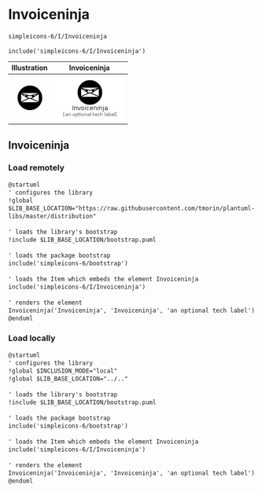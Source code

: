 # Invoiceninja


```text
simpleicons-6/I/Invoiceninja
```

```text
include('simpleicons-6/I/Invoiceninja')
```



| Illustration | Invoiceninja |
| :---: | :---: |
| ![illustration for Illustration](../../simpleicons-6/I/Invoiceninja.png) | ![illustration for Invoiceninja](../../simpleicons-6/I/Invoiceninja.Local.png) |




## Invoiceninja

### Load remotely
```plantuml
@startuml
' configures the library
!global $LIB_BASE_LOCATION="https://raw.githubusercontent.com/tmorin/plantuml-libs/master/distribution"

' loads the library's bootstrap
!include $LIB_BASE_LOCATION/bootstrap.puml

' loads the package bootstrap
include('simpleicons-6/bootstrap')

' loads the Item which embeds the element Invoiceninja
include('simpleicons-6/I/Invoiceninja')

' renders the element
Invoiceninja('Invoiceninja', 'Invoiceninja', 'an optional tech label')
@enduml
```

### Load locally
```plantuml
@startuml
' configures the library
!global $INCLUSION_MODE="local"
!global $LIB_BASE_LOCATION="../.."

' loads the library's bootstrap
!include $LIB_BASE_LOCATION/bootstrap.puml

' loads the package bootstrap
include('simpleicons-6/bootstrap')

' loads the Item which embeds the element Invoiceninja
include('simpleicons-6/I/Invoiceninja')

' renders the element
Invoiceninja('Invoiceninja', 'Invoiceninja', 'an optional tech label')
@enduml
```

